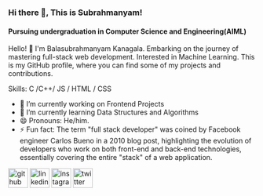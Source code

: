 ### Hi there 👋, This is Subrahmanyam!
#### Pursuing undergraduation in Computer Science and Engineering(AIML)
Hello! 👋 I'm Balasubrahmanyam Kanagala. 
Embarking on the journey of mastering full-stack web development.
Interested in Machine Learning.
This is my GitHub profile, where you can find some of my projects and contributions.

Skills: C /C++/ JS / HTML / CSS

- 🔭 I’m currently working on Frontend Projects 
- 🌱 I’m currently learning Data Structures and Algorithms 
- 😄 Pronouns: He/him. 
- ⚡ Fun fact: The term "full stack developer" was coined by Facebook engineer Carlos Bueno in a 2010 blog post, highlighting the evolution of developers who work on both front-end and back-end technologies, essentially covering the entire "stack" of a web application. 


[<img src='https://cdn.jsdelivr.net/npm/simple-icons@3.0.1/icons/github.svg' alt='github' height='40'>](https://github.com/balukanagala)  [<img src='https://cdn.jsdelivr.net/npm/simple-icons@3.0.1/icons/linkedin.svg' alt='linkedin' height='40'>](https://www.linkedin.com/in/subrahmanyam004/)  [<img src='https://cdn.jsdelivr.net/npm/simple-icons@3.0.1/icons/instagram.svg' alt='instagram' height='40'>](https://www.instagram.com/thisisbalu_04/)  [<img src='https://cdn.jsdelivr.net/npm/simple-icons@3.0.1/icons/twitter.svg' alt='twitter' height='40'>](https://twitter.com/SubbuBalu04)  

